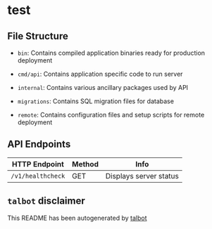 # test


## File Structure


- `bin`: Contains compiled application binaries ready for production deployment

- `cmd/api`: Contains application specific code to run server

- `internal`: Contains various ancillary packages used by API

- `migrations`: Contains SQL migration files for database

- `remote`: Contains configuration files and setup scripts for remote deployment


## API Endpoints

| HTTP Endpoint | Method | Info |
|-----|------|------|
|`/v1/healthcheck`| GET | Displays server status


## `talbot` disclaimer

This README has been autogenerated by [talbot](https://github.com/rohitkochhar/talbot)
